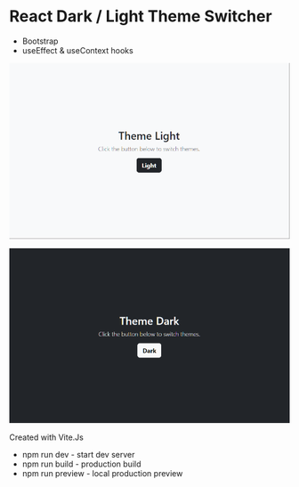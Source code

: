 # React Dark / Light Theme Switcher

- Bootstrap
- useEffect & useContext hooks

![screenshot light](https://github.com/stevenmcstravog/react-dark-mode/blob/main/screenshot-1.png)

![screenshot dark](https://github.com/stevenmcstravog/react-dark-mode/blob/main/screenshot-2.png)



Created with Vite.Js
- npm run dev - start dev server
- npm run build - production build
- npm run preview - local production preview
